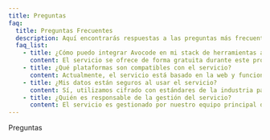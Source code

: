 ```yaml
---
title: Preguntas
faq:
  title: Preguntas Frecuentes
  description: Aquí encontrarás respuestas a las preguntas más frecuentes sobre nuestros servicios, cómo usarlos y qué puedes esperar.
  faq_list:
    - title: ¿Cómo puedo integrar Avocode en mi stack de herramientas actual?
      content: El servicio se ofrece de forma gratuita durante este proyecto piloto y se proporciona "tal cual", sin compromiso de nivel de servicio o disponibilidad.
    - title: ¿Qué plataformas son compatibles con el servicio?
      content: Actualmente, el servicio está basado en la web y funciona en todos los navegadores modernos. Se planea soporte para apps móviles y de escritorio en el futuro.
    - title: ¿Mis datos están seguros al usar el servicio?
      content: Sí, utilizamos cifrado con estándares de la industria para garantizar que tus datos estén protegidos en todo momento.
    - title: ¿Quién es responsable de la gestión del servicio?
      content: El servicio es gestionado por nuestro equipo principal de desarrollo. Para consultas, puedes contactarnos por correo o mediante la página de contacto.
---
```

Preguntas
